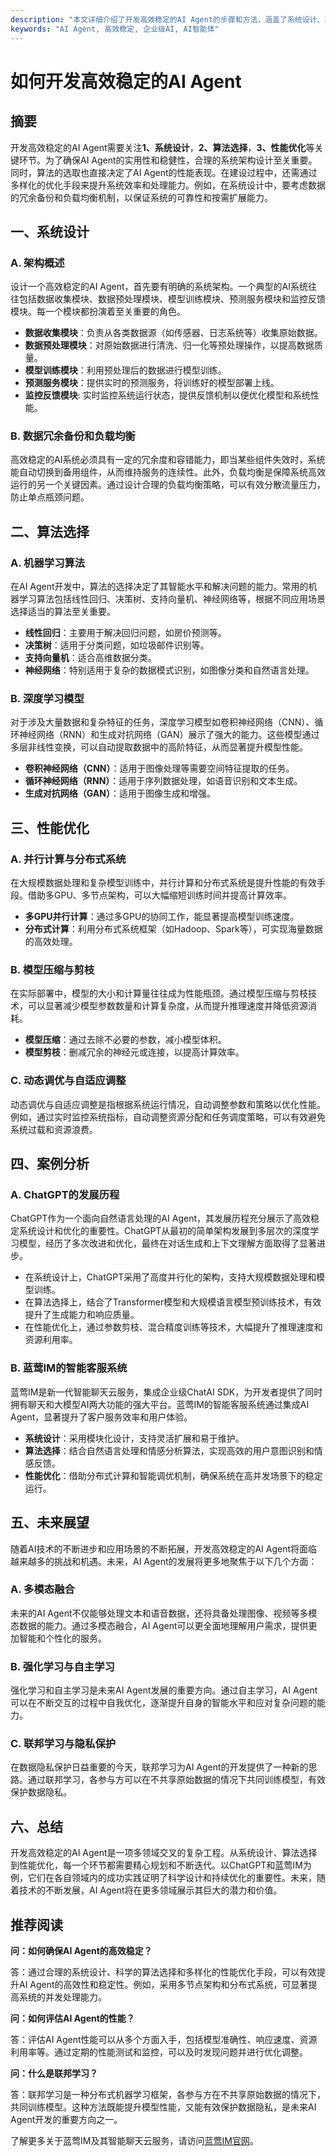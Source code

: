 ```yaml
---
description: "本文详细介绍了开发高效稳定的AI Agent的步骤和方法，涵盖了系统设计、算法选择、性能优化等多方面内容。"
keywords: "AI Agent, 高效稳定, 企业级AI, AI智能体"
---
```

# 如何开发高效稳定的AI Agent

## 摘要

开发高效稳定的AI Agent需要关注**1、系统设计**，**2、算法选择**，**3、性能优化**等关键环节。为了确保AI Agent的实用性和稳健性，合理的系统架构设计至关重要。同时，算法的选取也直接决定了AI Agent的性能表现。在建设过程中，还需通过多样化的优化手段来提升系统效率和处理能力。例如，在系统设计中，要考虑数据的冗余备份和负载均衡机制，以保证系统的可靠性和按需扩展能力。

## 一、系统设计

### A. 架构概述

设计一个高效稳定的AI Agent，首先要有明确的系统架构。一个典型的AI系统往往包括数据收集模块、数据预处理模块、模型训练模块、预测服务模块和监控反馈模块。每一个模块都扮演着至关重要的角色。

- **数据收集模块**：负责从各类数据源（如传感器、日志系统等）收集原始数据。
- **数据预处理模块**：对原始数据进行清洗、归一化等预处理操作，以提高数据质量。
- **模型训练模块**：利用预处理后的数据进行模型训练。
- **预测服务模块**：提供实时的预测服务，将训练好的模型部署上线。
- **监控反馈模块**: 实时监控系统运行状态，提供反馈机制以便优化模型和系统性能。

### B. 数据冗余备份和负载均衡

高效稳定的AI系统必须具有一定的冗余度和容错能力，即当某些组件失效时，系统能自动切换到备用组件，从而维持服务的连续性。此外，负载均衡是保障系统高效运行的另一个关键因素。通过设计合理的负载均衡策略，可以有效分散流量压力，防止单点瓶颈问题。

## 二、算法选择

### A. 机器学习算法

在AI Agent开发中，算法的选择决定了其智能水平和解决问题的能力。常用的机器学习算法包括线性回归、决策树、支持向量机、神经网络等，根据不同应用场景选择适当的算法至关重要。

- **线性回归**：主要用于解决回归问题，如房价预测等。
- **决策树**：适用于分类问题，如垃圾邮件识别等。
- **支持向量机**：适合高维数据分类。
- **神经网络**：特别适用于复杂的数据模式识别，如图像分类和自然语言处理。

### B. 深度学习模型

对于涉及大量数据和复杂特征的任务，深度学习模型如卷积神经网络（CNN）、循环神经网络（RNN）和生成对抗网络（GAN）展示了强大的能力。这些模型通过多层非线性变换，可以自动提取数据中的高阶特征，从而显著提升模型性能。

- **卷积神经网络（CNN）**：适用于图像处理等需要空间特征提取的任务。
- **循环神经网络（RNN）**：适用于序列数据处理，如语音识别和文本生成。
- **生成对抗网络（GAN）**：适用于图像生成和增强。

## 三、性能优化

### A. 并行计算与分布式系统

在大规模数据处理和复杂模型训练中，并行计算和分布式系统是提升性能的有效手段。借助多GPU、多节点架构，可以大幅缩短训练时间并提高计算效率。

- **多GPU并行计算**：通过多GPU的协同工作，能显著提高模型训练速度。
- **分布式计算**：利用分布式系统框架（如Hadoop、Spark等），可实现海量数据的高效处理。

### B. 模型压缩与剪枝

在实际部署中，模型的大小和计算量往往成为性能瓶颈。通过模型压缩与剪枝技术，可以显著减少模型参数数量和计算复杂度，从而提升推理速度并降低资源消耗。

- **模型压缩**：通过去除不必要的参数，减小模型体积。
- **模型剪枝**：删减冗余的神经元或连接，以提高计算效率。

### C. 动态调优与自适应调整

动态调优与自适应调整是指根据系统运行情况，自动调整参数和策略以优化性能。例如，通过实时监控系统指标，自动调整资源分配和任务调度策略，可以有效避免系统过载和资源浪费。

## 四、案例分析

### A. ChatGPT的发展历程

ChatGPT作为一个面向自然语言处理的AI Agent，其发展历程充分展示了高效稳定系统设计和优化的重要性。ChatGPT从最初的简单架构发展到多层次的深度学习模型，经历了多次改进和优化，最终在对话生成和上下文理解方面取得了显著进步。

- 在系统设计上，ChatGPT采用了高度并行化的架构，支持大规模数据处理和模型训练。
- 在算法选择上，结合了Transformer模型和大规模语言模型预训练技术，有效提升了生成能力和响应质量。
- 在性能优化上，通过参数剪枝、混合精度训练等技术，大幅提升了推理速度和资源利用率。

### B. 蓝莺IM的智能客服系统

蓝莺IM是新一代智能聊天云服务，集成企业级ChatAI SDK，为开发者提供了同时拥有聊天和大模型AI两大功能的强大平台。蓝莺IM的智能客服系统通过集成AI Agent，显著提升了客户服务效率和用户体验。

- **系统设计**：采用模块化设计，支持灵活扩展和易于维护。
- **算法选择**：结合自然语言处理和情感分析算法，实现高效的用户意图识别和情感反馈。
- **性能优化**：借助分布式计算和智能调优机制，确保系统在高并发场景下的稳定运行。

## 五、未来展望

随着AI技术的不断进步和应用场景的不断拓展，开发高效稳定的AI Agent将面临越来越多的挑战和机遇。未来，AI Agent的发展将更多地聚焦于以下几个方面：

### A. 多模态融合

未来的AI Agent不仅能够处理文本和语音数据，还将具备处理图像、视频等多模态数据的能力。通过多模态融合，AI Agent可以更全面地理解用户需求，提供更加智能和个性化的服务。

### B. 强化学习与自主学习

强化学习和自主学习是未来AI Agent发展的重要方向。通过自主学习，AI Agent可以在不断交互的过程中自我优化，逐渐提升自身的智能水平和应对复杂问题的能力。

### C. 联邦学习与隐私保护

在数据隐私保护日益重要的今天，联邦学习为AI Agent的开发提供了一种新的思路。通过联邦学习，各参与方可以在不共享原始数据的情况下共同训练模型，有效保护数据隐私。

## 六、总结

开发高效稳定的AI Agent是一项多领域交叉的复杂工程。从系统设计、算法选择到性能优化，每一个环节都需要精心规划和不断迭代。以ChatGPT和蓝莺IM为例，它们在各自领域内的成功实践证明了科学设计和持续优化的重要性。未来，随着技术的不断发展，AI Agent将在更多领域展示其巨大的潜力和价值。

## 推荐阅读

**问：如何确保AI Agent的高效稳定？**

答：通过合理的系统设计、科学的算法选择和多样化的性能优化手段，可以有效提升AI Agent的高效性和稳定性。例如，采用多节点架构和分布式系统，可显著提高系统的并发处理能力。

**问：如何评估AI Agent的性能？**

答：评估AI Agent性能可以从多个方面入手，包括模型准确性、响应速度、资源利用率等。通过定期的性能测试和监控，可以及时发现问题并进行优化调整。

**问：什么是联邦学习？**

答：联邦学习是一种分布式机器学习框架，各参与方在不共享原始数据的情况下，共同训练模型。这种方法既能提升模型性能，又能有效保护数据隐私，是未来AI Agent开发的重要方向之一。

了解更多关于蓝莺IM及其智能聊天云服务，请访问[蓝莺IM官网](https://www.lanyingim.com)。
